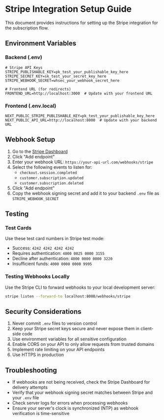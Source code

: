 # Stripe Integration Setup Guide

This document provides instructions for setting up the Stripe integration for the subscription flow.

## Environment Variables

### Backend (.env)

```
# Stripe API Keys
STRIPE_PUBLISHABLE_KEY=pk_test_your_publishable_key_here
STRIPE_SECRET_KEY=sk_test_your_secret_key_here
STRIPE_WEBHOOK_SECRET=whsec_your_webhook_secret_here

# Frontend URL (for redirects)
FRONTEND_URL=http://localhost:3000  # Update with your frontend URL
```

### Frontend (.env.local)

```
NEXT_PUBLIC_STRIPE_PUBLISHABLE_KEY=pk_test_your_publishable_key_here
NEXT_PUBLIC_API_URL=http://localhost:8000  # Update with your backend URL
```

## Webhook Setup

1. Go to the [Stripe Dashboard](https://dashboard.stripe.com/webhooks)
2. Click "Add endpoint"
3. Enter your webhook URL: `https://your-api-url.com/webhooks/stripe`
4. Select the following events to listen for:
   - `checkout.session.completed`
   - `customer.subscription.updated`
   - `customer.subscription.deleted`
5. Click "Add endpoint"
6. Copy the webhook signing secret and add it to your backend `.env` file as `STRIPE_WEBHOOK_SECRET`

## Testing

### Test Cards

Use these test card numbers in Stripe test mode:

- Success: `4242 4242 4242 4242`
- Requires authentication: `4000 0025 0000 3155`
- Decline after authentication: `4000 0000 0000 3220`
- Insufficient funds: `4000 0000 0000 9995`

### Testing Webhooks Locally

Use the Stripe CLI to forward webhooks to your local development server:

```bash
stripe listen --forward-to localhost:8000/webhooks/stripe
```

## Security Considerations

1. Never commit `.env` files to version control
2. Keep your Stripe secret keys secure and never expose them in client-side code
3. Use environment variables for all sensitive configuration
4. Enable CORS on your API to only allow requests from trusted domains
5. Implement rate limiting on your API endpoints
6. Use HTTPS in production

## Troubleshooting

- If webhooks are not being received, check the Stripe Dashboard for delivery attempts
- Verify that your webhook signing secret matches between Stripe and your `.env` file
- Check server logs for errors when processing webhooks
- Ensure your server's clock is synchronized (NTP) as webhook verification is time-sensitive
